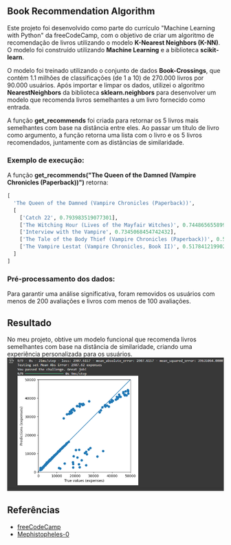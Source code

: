 ## Book Recommendation Algorithm

Este projeto foi desenvolvido como parte do currículo "Machine Learning with Python" da freeCodeCamp, com o objetivo de criar um algoritmo de recomendação de livros utilizando o modelo **K-Nearest Neighbors (K-NN)**. O modelo foi construído utilizando **Machine Learning** e a biblioteca **scikit-learn**.

O modelo foi treinado utilizando o conjunto de dados **Book-Crossings**, que contém 1.1 milhões de classificações (de 1 a 10) de 270.000 livros por 90.000 usuários. Após importar e limpar os dados, utilizei o algoritmo **NearestNeighbors** da biblioteca **sklearn.neighbors** para desenvolver um modelo que recomenda livros semelhantes a um livro fornecido como entrada.

A função **get_recommends** foi criada para retornar os 5 livros mais semelhantes com base na distância entre eles. Ao passar um título de livro como argumento, a função retorna uma lista com o livro e os 5 livros recomendados, juntamente com as distâncias de similaridade.

### Exemplo de execução:

A função **get_recommends("The Queen of the Damned (Vampire Chronicles (Paperback))")** retorna:

```python
[
  'The Queen of the Damned (Vampire Chronicles (Paperback))',
  [
    ['Catch 22', 0.793983519077301], 
    ['The Witching Hour (Lives of the Mayfair Witches)', 0.7448656558990479], 
    ['Interview with the Vampire', 0.7345068454742432],
    ['The Tale of the Body Thief (Vampire Chronicles (Paperback))', 0.5376338362693787],
    ['The Vampire Lestat (Vampire Chronicles, Book II)', 0.5178412199020386]
  ]
]
```

### Pré-processamento dos dados:
Para garantir uma análise significativa, foram removidos os usuários com menos de 200 avaliações e livros com menos de 100 avaliações.

## Resultado

No meu projeto, obtive um modelo funcional que recomenda livros semelhantes com base na distância de similaridade, criando uma experiência personalizada para os usuários.
![Gráfico](RegressaoLinear.png)
## Referências

- [freeCodeCamp](https://github.com/freeCodeCamp)  
- [Mephistopheles-0](https://github.com/Mephistopheles-0)

